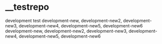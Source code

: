 # __testrepo
development test
development-new, development-new2, development-new3, development-new4, development-new5, development-new6
development-new, development-new2, development-new3, development-new4, development-new5, development-new6
